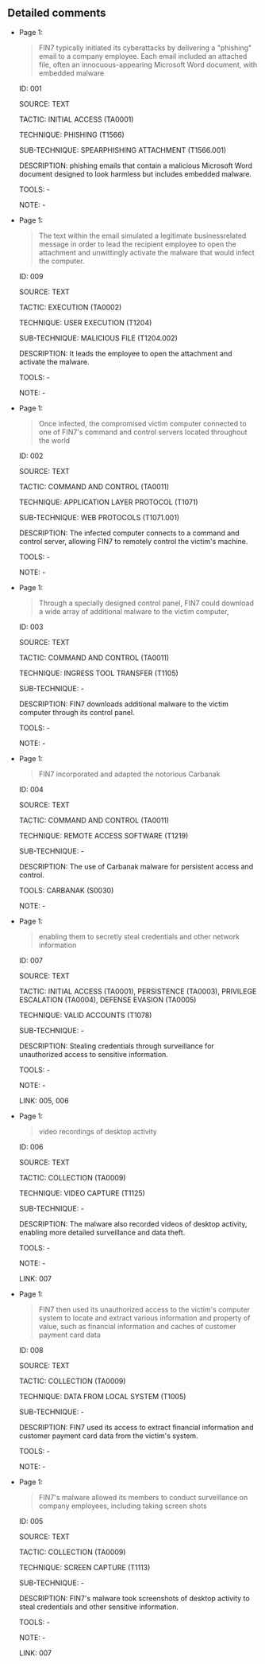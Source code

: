 ## Detailed comments

 * Page 1:
   > FIN7 typically initiated its cyberattacks by delivering a "phishing" email to a company employee.  Each email included an attached file, often an innocuous-appearing Microsoft Word document, with embedded malware

   ID: 001

   SOURCE: TEXT

   TACTIC: INITIAL ACCESS (TA0001)

   TECHNIQUE: PHISHING (T1566)

   SUB-TECHNIQUE: SPEARPHISHING ATTACHMENT (T1566.001)

   DESCRIPTION: phishing emails that contain a malicious Microsoft Word document designed to look harmless but includes embedded malware.

   TOOLS: -

   NOTE: -

 * Page 1:
   > The text within the email simulated a legitimate businessrelated message in order to lead the recipient employee to open the attachment and unwittingly activate the malware that would infect the computer.

   ID: 009

   SOURCE: TEXT

   TACTIC: EXECUTION (TA0002)

   TECHNIQUE: USER EXECUTION (T1204)

   SUB-TECHNIQUE: MALICIOUS FILE (T1204.002)

   DESCRIPTION: It leads the employee to open the attachment and activate the malware.

   TOOLS: -

   NOTE: -

 * Page 1:
   > Once infected, the compromised victim computer connected to one of FIN7's command and control servers located throughout the world

   ID: 002

   SOURCE: TEXT

   TACTIC: COMMAND AND CONTROL (TA0011)

   TECHNIQUE: APPLICATION LAYER PROTOCOL (T1071)

   SUB-TECHNIQUE: WEB PROTOCOLS (T1071.001)

   DESCRIPTION: The infected computer connects to a command and control server, allowing FIN7 to remotely control the victim's machine.

   TOOLS: -

   NOTE: -

 * Page 1:
   > Through a specially designed control panel, FIN7 could download a wide array of additional malware to the victim computer,

   ID: 003

   SOURCE: TEXT

   TACTIC: COMMAND AND CONTROL (TA0011)

   TECHNIQUE: INGRESS TOOL TRANSFER (T1105)

   SUB-TECHNIQUE: -

   DESCRIPTION: FIN7 downloads additional malware to the victim computer through its control panel.

   TOOLS: -

   NOTE: -

 * Page 1:
   > FIN7 incorporated and adapted the notorious Carbanak

   ID: 004

   SOURCE: TEXT

   TACTIC: COMMAND AND CONTROL (TA0011)

   TECHNIQUE: REMOTE ACCESS SOFTWARE (T1219)

   SUB-TECHNIQUE: -

   DESCRIPTION: The use of Carbanak malware for persistent access and control.

   TOOLS: CARBANAK (S0030)

   NOTE: -

 * Page 1:
   > enabling them to secretly steal credentials and other network information

   ID: 007

   SOURCE: TEXT

   TACTIC: INITIAL ACCESS (TA0001), PERSISTENCE (TA0003), PRIVILEGE ESCALATION (TA0004), DEFENSE EVASION (TA0005)

   TECHNIQUE: VALID ACCOUNTS (T1078)

   SUB-TECHNIQUE: -

   DESCRIPTION: Stealing credentials through surveillance for unauthorized access to sensitive information.

   TOOLS: -

   NOTE: -

   LINK: 005, 006

 * Page 1:
   > video recordings of desktop activity

   ID: 006

   SOURCE: TEXT

   TACTIC: COLLECTION (TA0009)

   TECHNIQUE: VIDEO CAPTURE (T1125)

   SUB-TECHNIQUE: -

   DESCRIPTION: The malware also recorded videos of desktop activity, enabling more detailed surveillance and data theft.

   TOOLS: -

   NOTE: -

   LINK: 007

 * Page 1:
   > FIN7 then used its unauthorized access to the victim's computer system to locate and extract various information and property of value, such as financial information and caches of customer payment card data

   ID: 008

   SOURCE: TEXT

   TACTIC: COLLECTION (TA0009)

   TECHNIQUE: DATA FROM LOCAL SYSTEM (T1005)

   SUB-TECHNIQUE: -

   DESCRIPTION: FIN7 used its access to extract financial information and customer payment card data from the victim's system.

   TOOLS: -

   NOTE: -

 * Page 1:
   > FIN7's malware allowed its members to conduct surveillance on company employees, including taking screen shots

   ID: 005

   SOURCE: TEXT

   TACTIC: COLLECTION (TA0009)

   TECHNIQUE: SCREEN CAPTURE (T1113)

   SUB-TECHNIQUE: -

   DESCRIPTION: FIN7's malware took screenshots of desktop activity to steal credentials and other sensitive information.

   TOOLS: -

   NOTE: -

   LINK: 007

